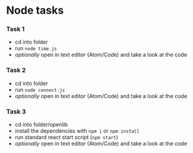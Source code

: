 # Node tasks

### Task 1

+ cd into folder
+ run `node time.js`
+ *optionally* open in text editor (Atom/Code) and take a look at the code

### Task 2

+ cd into folder
+ run `node connect.js`
+ *optionally* open in text editor (Atom/Code) and take a look at the code

### Task 3

+ cd into folder/openlib
+ install the dependencies with `npm i` or `npm install`
+ run standard react start script (`npm start`)
+ *optionally* open in text editor (Atom/Code) and take a look at the code
